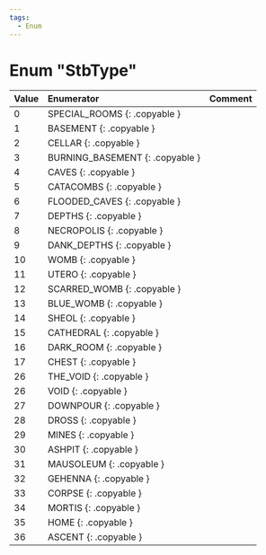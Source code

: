 ```yaml
---
tags:
  - Enum
---
```

# Enum "StbType"
|Value|Enumerator|Comment|
|:--|:--|:--|
|0 |SPECIAL_ROOMS {: .copyable } |  |
|1 |BASEMENT {: .copyable } |  |
|2 |CELLAR {: .copyable } |  |
|3 |BURNING_BASEMENT {: .copyable } |  |
|4 |CAVES {: .copyable } |  |
|5 |CATACOMBS {: .copyable } |  |
|6 |FLOODED_CAVES {: .copyable } |  |
|7 |DEPTHS {: .copyable } |  |
|8 |NECROPOLIS {: .copyable } |  |
|9 |DANK_DEPTHS {: .copyable } |  |
|10 |WOMB {: .copyable } |  |
|11 |UTERO {: .copyable } |  |
|12 |SCARRED_WOMB {: .copyable } |  |
|13 |BLUE_WOMB {: .copyable } |  |
|14 |SHEOL {: .copyable } |  |
|15 |CATHEDRAL {: .copyable } |  |
|16 |DARK_ROOM {: .copyable } |  |
|17 |CHEST {: .copyable } |  |
|26 |THE_VOID {: .copyable } |  |
|26 |VOID {: .copyable } |  |
|27 |DOWNPOUR {: .copyable } |  |
|28 |DROSS {: .copyable } |  |
|29 |MINES {: .copyable } |  |
|30 |ASHPIT {: .copyable } |  |
|31 |MAUSOLEUM {: .copyable } |  |
|32 |GEHENNA {: .copyable } |  |
|33 |CORPSE {: .copyable } |  |
|34 |MORTIS {: .copyable } |  |
|35 |HOME {: .copyable } |  |
|36 |ASCENT {: .copyable } |  |

